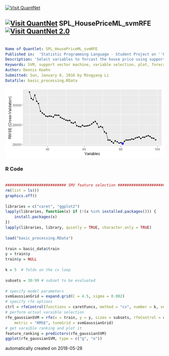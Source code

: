 [<img src="https://github.com/QuantLet/Styleguide-and-FAQ/blob/master/pictures/banner.png" width="888" alt="Visit QuantNet">](http://quantlet.de/)

## [<img src="https://github.com/QuantLet/Styleguide-and-FAQ/blob/master/pictures/qloqo.png" alt="Visit QuantNet">](http://quantlet.de/) **SPL_HousePriceML_svmRFE** [<img src="https://github.com/QuantLet/Styleguide-and-FAQ/blob/master/pictures/QN2.png" width="60" alt="Visit QuantNet 2.0">](http://quantlet.de/)

```yaml

Name of Quantlet: SPL_HousePriceML_svmRFE
Published in:  'Statistic Programming Language - Student Project on ''Predicting House Prices using Machine Learning Techniques'' '
Description: 'Select variables to forcast the house price using support vector machine method, with the parameter taken from the tuning result.'
Keywords: SVM, support vector machine, variable selection, plot, forecast, error
Author: Dennis Koehn
Submitted: Sun, January 8, 2016 by Mingyang Li
Datafile: basic_processing.RData


```

![Picture1](Cross-validation.png)

### R Code
```r

########################### SMV feature selection #########################
rm(list = ls())
graphics.off()

libraries = c("caret", "ggplot2")
lapply(libraries, function(x) if (!(x %in% installed.packages())) {
    install.packages(x)
})
lapply(libraries, library, quietly = TRUE, character.only = TRUE)

load("basic_processing.RData")

train = basic_data$train
y = train$y
train$y = NULL

k = 5  # folds on the cv loop

subsets = 30:99 # subset to be evaluated

# specify model parameters
svmGaussianGrid = expand.grid(C = 4.5, sigma = 0.002)
# specify rfe options
ctrl = rfeControl(functions = caretFuncs, method = "cv", number = k, verbose = TRUE)
# perform actual varaible selection
rfe_gaussianSVM = rfe(x = train, y = y, sizes = subsets, rfeControl = ctrl, method = "svmRadial", 
    metric = "RMSE", tuneGrid = svmGaussianGrid)
# get varaible ranking and plot it
feature_ranking = predictors(rfe_gaussianSVM)
ggplot(rfe_gaussianSVM, type = c("g", "o"))

```

automatically created on 2018-05-28